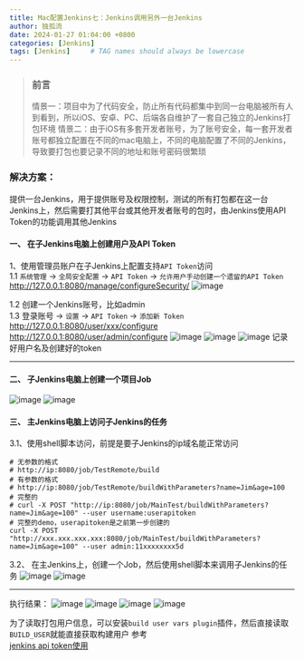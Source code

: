 ```yaml
---
title: Mac配置Jenkins七：Jenkins调用另外一台Jenkins
author: 独孤流
date: 2024-01-27 01:04:00 +0800
categories: [Jenkins]
tags: [Jenkins]     # TAG names should always be lowercase
---
```


> ### 前言
> 情景一：项目中为了代码安全，防止所有代码都集中到同一台电脑被所有人到看到，所以iOS、安卓、PC、后端各自维护了一套自己独立的Jenkins打包环境
> 情景二：由于iOS有多套开发者账号，为了账号安全，每一套开发者账号都独立配置在不同的mac电脑上，不同的电脑配置了不同的Jenkins，导致要打包也要记录不同的地址和账号密码很繁琐

### 解决方案：
提供一台Jenkins，用于提供账号及权限控制，测试的所有打包都在这一台Jenkins上，然后需要打其他平台或其他开发者账号的包时，由Jenkins使用API Token的功能调用其他Jenkins

#### 一、 在子Jenkins电脑上创建用户及API Token
1、使用管理员账户在子Jenkins上配置支持`API Token`访问\
1.1 `系统管理` -> `全局安全配置` -> `API Token` -> `允许用户手动创建一个遗留的API Token`\
http://127.0.0.1:8080/manage/configureSecurity/
![image](/assets/img/jenkins/jenkins_7_1.png)

1.2 创建一个Jenkins账号，比如admin\
1.3 登录账号 -> `设置` -> `API Token` -> `添加新 Token`\
http://127.0.0.1:8080/user/xxx/configure
http://127.0.0.1:8080/user/admin/configure
![image](/assets/img/jenkins/jenkins_7_2.png)
![image](/assets/img/jenkins/jenkins_7_3.png)
![image](/assets/img/jenkins/jenkins_7_4.png)
记录好用户名及创建好的token

----
#### 二、 子Jenkins电脑上创建一个项目Job
![image](/assets/img/jenkins/jenkins_7_5.png)
![image](/assets/img/jenkins/jenkins_7_6.png)

#### 三、 主Jenkins电脑上访问子Jenkins的任务
3.1、使用shell脚本访问，前提是要子Jenkins的ip域名能正常访问
```
# 无参数的格式
# http://ip:8080/job/TestRemote/build
# 有参数的格式
# http://ip:8080/job/TestRemote/buildWithParameters?name=Jim&age=100
# 完整的
# curl -X POST "http://ip:8080/job/MainTest/buildWithParameters?name=Jim&age=100" --user username:userapitoken
# 完整的demo，userapitoken是之前第一步创建的
curl -X POST "http://xxx.xxx.xxx.xxx:8080/job/MainTest/buildWithParameters?name=Jim&age=100" --user admin:11xxxxxxxx5d
```

3.2、
在主Jenkins上，创建一个Job，然后使用shell脚本来调用子Jenkins的任务
![image](/assets/img/jenkins/jenkins_7_7.png)
![image](/assets/img/jenkins/jenkins_7_8.png)

----
执行结果：
![image](/assets/img/jenkins/jenkins_7_main_1.png)
![image](/assets/img/jenkins/jenkins_7_main_2.png)
![image](/assets/img/jenkins/jenkins_7_sub1.png)
![image](/assets/img/jenkins/jenkins_7_sub2.png)

为了读取打包用户信息，可以安装`build user vars plugin`插件，然后直接读取`BUILD_USER`就能直接获取构建用户
参考\
[jenkins api token使用](https://juejin.cn/s/jenkins%20api%20token%E4%BD%BF%E7%94%A8)